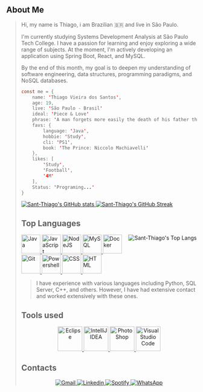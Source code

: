 ## About Me
> Hi, my name is Thiago, i am Brazilian 🇧🇷 and live in São Paulo.
> 
> I'm currently studying Systems Development Analysis at São Paulo Tech College. I have a passion for learning and enjoy exploring a wide range of subjects. At the moment, I'm actively developing an application using Spring Boot, React, and MySQL.
>
> By the end of this month, my goal is to deepen my understanding of software engineering, data structures, programming paradigms, and NoSQL databases.
>
> ```java script
> const me = {
>     name: 'Thiago Vieira dos Santos',
>     age: 19,
>     live: 'São Paulo - Brasil'
>     ideal: 'Piece & Love'
>     phrase: 'A man forgets more easily the death of his father than the loss of his estate.'
>     favs: {
>         language: 'Java',
>         hobbie: 'Study',
>         cli: 'PS1',
>         book: 'The Prince: Niccolo Machiavelli'
>     },
>     likes: [
>         'Study',
>         'Football',
>         '4M'
>     ],
>     Status: 'Programing...'
> }
> ```
> <p>
>     <a href="https://github.com/anuraghazra/github-readme-stats" align="left">
>         <img src="https://github-readme-stats.vercel.app/api?username=Sant-Thiago&show_icons=true&theme=monokai&card_width=450" alt="Sant-Thiago's GitHub stats"/>
>     </a>
>     <a href="https://git.io/streak-stats" align="right">
>         <img src="https://streak-stats.demolab.com/?user=Sant-Thiago&theme=monokai&card_width=450" alt="Sant-Thiago's GitHub Streak"/>
>     </a>
> </p>
> 
> 
> ## Top Languages 
> <p>
>     <a href="https://github.com/anuraghazra/github-readme-stats">
>         <img align="right" src="https://github-readme-stats.vercel.app/api/top-langs/?username=Sant-Thiago&theme=monokai&langs_count=3&hide_title=true" alt="Sant-Thiago's Top Langs"/>
>     </a>
>     <a href="https://devicon.dev" align="left">
>         <img src="https://cdn.jsdelivr.net/gh/devicons/devicon@latest/icons/java/java-original.svg" alt="Java" width="50" height="50"/>
>         <img src="https://cdn.jsdelivr.net/gh/devicons/devicon@latest/icons/javascript/javascript-original.svg" alt="JavaScript" width="50" height="50"/>
>         <img src="https://cdn.jsdelivr.net/gh/devicons/devicon@latest/icons/nodejs/nodejs-original.svg" alt="NodeJS" width="50" height="50"/>
>         <img src="https://cdn.jsdelivr.net/gh/devicons/devicon@latest/icons/mysql/mysql-original.svg" alt="MySQL" width="50" height="50"/>
>         <img src="https://cdn.jsdelivr.net/gh/devicons/devicon@latest/icons/docker/docker-original.svg" alt="Docker" width="50" height="50"/>
>         <img src="https://cdn.jsdelivr.net/gh/devicons/devicon@latest/icons/git/git-original.svg" alt="Git" width="50" height="50"/>
>         <img src="https://cdn.jsdelivr.net/gh/devicons/devicon@latest/icons/powershell/powershell-original.svg" alt="Powershell" width="50" height="50"/>
>         <img src="https://cdn.jsdelivr.net/gh/devicons/devicon@latest/icons/css3/css3-original.svg" alt="CSS" width="50" height="50"/>
>         <img src="https://cdn.jsdelivr.net/gh/devicons/devicon@latest/icons/html5/html5-original.svg" alt="HTML" width="50" height="50"/>
>     </a>
>     <blockquote align="left">
>         I have experience with various languages including Python, SQL Server, C++, and others. However, I have had extensive contact and worked extensively with these ones.
>     </blockquote>
> </p>
> 
> 
> ## Tools used
> <p align="center">
>     <a href="https://skillicons.dev/icons?i=eclipse,idea,ps,vscode">
>         <img src="https://skillicons.dev/icons?i=eclipse" alt="Eclipse" width="65" height="65">
>         <img src="https://skillicons.dev/icons?i=idea" alt="IntelliJ IDEA" width="65" height="65">
>         <img src="https://skillicons.dev/icons?i=ps" alt="PhotoShop" width="65" height="65">
>         <img src="https://skillicons.dev/icons?i=vscode" alt="VisualStudio Code" width="65" height="65">
>     </a>
> </p>
> 
> 
> ## Contacts
> <p align="center">
>     <a href="mailto:thiagovieirab2b@gmail.com">
>         <img src="https://img.shields.io/badge/Gmail-D14836?style=for-the-badge&logo=gmail&logoColor=white" alt="Gmail"/>
>     </a>
>     <a href="https://www.linkedin.com/in/thiago-vieira-823a372a5/">
>         <img src="https://img.shields.io/badge/LinkedIn-0077B5?style=for-the-badge&logo=linkedin&logoColor=white" alt="Linkedin"/>
>     </a>
>     <a href="https://open.spotify.com/playlist/2M0ALlUIuFowutFOdoZ4Yj?si=d0fc8f4c5ab243dd">
>         <img src="https://img.shields.io/badge/Spotify-1ED760?&style=for-the-badge&logo=spotify&logoColor=white" alt="Spotify"/>
>     </a>
>     <a href="https://wa.me/5511991251903?text=Hi,%20i'm%20waiting%20you,%20feel%20free%20to%20call%20me">
>         <img src="https://img.shields.io/badge/WhatsApp-25D366?style=for-the-badge&logo=whatsapp&logoColor=white" alt="WhatsApp"/>
>     </a>
> </p>
>  
